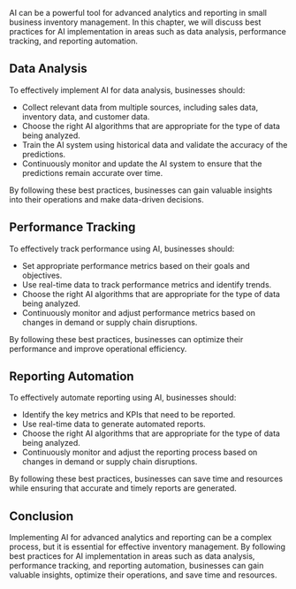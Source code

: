 

AI can be a powerful tool for advanced analytics and reporting in small business inventory management. In this chapter, we will discuss best practices for AI implementation in areas such as data analysis, performance tracking, and reporting automation.

Data Analysis
-------------

To effectively implement AI for data analysis, businesses should:

* Collect relevant data from multiple sources, including sales data, inventory data, and customer data.
* Choose the right AI algorithms that are appropriate for the type of data being analyzed.
* Train the AI system using historical data and validate the accuracy of the predictions.
* Continuously monitor and update the AI system to ensure that the predictions remain accurate over time.

By following these best practices, businesses can gain valuable insights into their operations and make data-driven decisions.

Performance Tracking
--------------------

To effectively track performance using AI, businesses should:

* Set appropriate performance metrics based on their goals and objectives.
* Use real-time data to track performance metrics and identify trends.
* Choose the right AI algorithms that are appropriate for the type of data being analyzed.
* Continuously monitor and adjust performance metrics based on changes in demand or supply chain disruptions.

By following these best practices, businesses can optimize their performance and improve operational efficiency.

Reporting Automation
--------------------

To effectively automate reporting using AI, businesses should:

* Identify the key metrics and KPIs that need to be reported.
* Use real-time data to generate automated reports.
* Choose the right AI algorithms that are appropriate for the type of data being analyzed.
* Continuously monitor and adjust the reporting process based on changes in demand or supply chain disruptions.

By following these best practices, businesses can save time and resources while ensuring that accurate and timely reports are generated.

Conclusion
----------

Implementing AI for advanced analytics and reporting can be a complex process, but it is essential for effective inventory management. By following best practices for AI implementation in areas such as data analysis, performance tracking, and reporting automation, businesses can gain valuable insights, optimize their operations, and save time and resources.
